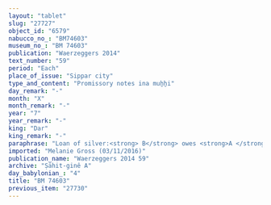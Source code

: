 ```yaml
---
layout: "tablet"
slug: "27727"
object_id: "6579"
nabucco_no_: "BM74603"
museum_no_: "BM 74603"
publication: "Waerzeggers 2014"
text_number: "59"
period: "Each"
place_of_issue: "Sippar city"
type_and_content: "Promissory notes ina muẖẖi"
day_remark: "-"
month: "X"
month_remark: "-"
year: "7"
year_remark: "-"
king: "Dar"
king_remark: "-"
paraphrase: "Loan of silver:<strong> B</strong> owes <strong>A </strong>2 minas of silver by 1/8 alloy (<em>bitqu</em>) per shekel and 1 &frac12; minas of silver with stamp-mark (<em>kaspu &scaron;a ginni</em>) of 1/8 alloy per shekel. The debt will bear a monthly interest of one shekel of silver per mina (20% p.a.). This loan document is apart from (<em>elat</em>) to the previous promissory note (<em>u&rsquo;iltu</em>) concerning 1 mina and 10 shekels of silver. 4 witnesses (including Bēl-nāṣir, brother of <strong>A</strong>) and the scribe.<br /> &nbsp;<br /> <strong>A</strong> = Marduk-rēmanni/Bēl-uballiṭ//Ṣāhit-gin&ecirc;; <strong>B</strong> = Tē&scaron;i-ēṭir/Zēria//&Scaron;ang&ucirc;-&Scaron;ama&scaron;; Scribe = Nergal-&scaron;umu-iddin/Iqī&scaron;a//Ṣāhit-gin&ecirc;<br /> &nbsp;"
imported: "Melanie Gross (03/11/2016)"
publication_name: "Waerzeggers 2014 59"
archive: "Ṣāhit-ginê A"
day_babylonian_: "4"
title: "BM 74603"
previous_item: "27730"
---
```

